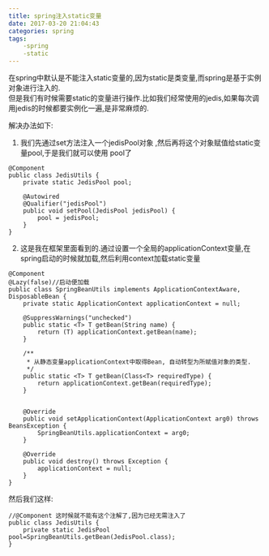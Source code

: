 ```yaml
---
title: spring注入static变量
date: 2017-03-20 21:04:43
categories: spring
tags: 
	-spring 
	-static
---
```


在spring中默认是不能注入static变量的,因为static是类变量,而spring是基于实例对象进行注入的.  
但是我们有时候需要static的变量进行操作.比如我们经常使用的jedis,如果每次调用jedis的时候都要实例化一遍,是非常麻烦的.  
<!--more-->
解决办法如下:
1. 我们先通过set方法注入一个jedisPool对象 ,然后再将这个对象赋值给static变量pool,于是我们就可以使用 pool了
```
@Component
public class JedisUtils {
	private static JedisPool pool;

	@Autowired
	@Qualifier("jedisPool")
	public void setPool(JedisPool jedisPool) {
		pool = jedisPool;
	}
}
```


2. 这是我在框架里面看到的.通过设置一个全局的applicationContext变量,在spring启动的时候就加载,然后利用context加载static变量

```
@Component
@Lazy(false)//启动便加载
public class SpringBeanUtils implements ApplicationContextAware, DisposableBean {
	private static ApplicationContext applicationContext = null;
	
	@SuppressWarnings("unchecked")
	public static <T> T getBean(String name) {
		return (T) applicationContext.getBean(name);
	}

	/**
	 * 从静态变量applicationContext中取得Bean, 自动转型为所赋值对象的类型.
	 */
	public static <T> T getBean(Class<T> requiredType) {
		return applicationContext.getBean(requiredType);
	}


	@Override
	public void setApplicationContext(ApplicationContext arg0) throws BeansException {
		SpringBeanUtils.applicationContext = arg0;
	}

	@Override
	public void destroy() throws Exception {
		applicationContext = null;
	}
}
```

然后我们这样:

```
//@Component 这时候就不能有这个注解了,因为已经无需注入了
public class JedisUtils {
	private static JedisPool pool=SpringBeanUtils.getBean(JedisPool.class);
}
```
